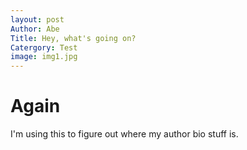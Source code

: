 ```yaml
---
layout: post
Author: Abe
Title: Hey, what's going on?
Catergory: Test
image: img1.jpg
---
```

# Again
I'm using this to figure out where my author bio stuff is.